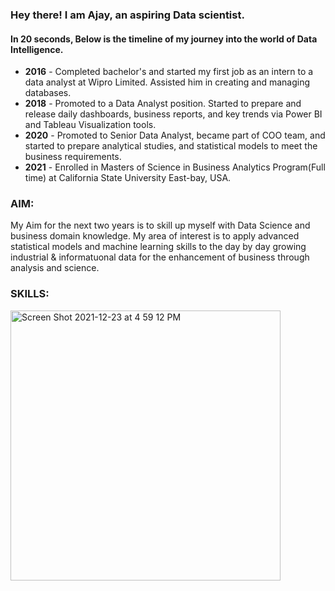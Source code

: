 ### Hey there! I am Ajay, an aspiring Data scientist.
#### In 20 seconds, Below is the timeline of my journey into the world of Data Intelligence.

- **2016** - Completed bachelor's and started my first job as an intern to a data analyst at Wipro Limited. Assisted him in creating and managing databases.
- **2018** - Promoted to a Data Analyst position. Started to prepare and release daily dashboards, business reports, and key trends via Power BI and Tableau Visualization tools.
- **2020** - Promoted to Senior Data Analyst, became part of COO team, and started to prepare analytical studies, and statistical models to meet the business requirements.
- **2021** - Enrolled in Masters of Science in Business Analytics Program(Full time) at California State University East-bay, USA.

### AIM:  
My Aim for the next two years is to skill up myself with Data Science and business domain knowledge. My area of interest is to apply advanced statistical models and machine learning skills to the day by day growing industrial & informatuonal data for the enhancement of business through analysis and science.
### SKILLS:

<img width="432" alt="Screen Shot 2021-12-23 at 4 59 12 PM" src="https://user-images.githubusercontent.com/64645859/147303409-f36a86dc-2b26-41d8-8ee2-93ea3193059b.png">

